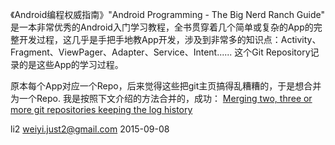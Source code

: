 《Android编程权威指南》"Android Programming - The Big Nerd Ranch Guide" 是一本非常优秀的Android入门学习教程，全书贯穿着几个简单或复杂的App的完整开发过程，这几乎是手把手地教App开发，涉及到非常多的知识点：Activity、Fragment、ViewPager、Adapter、Service、Intent......
这个Git Repository记录的是这些App的学习过程。

原本每个App对应一个Repo，后来觉得这些把git主页搞得乱糟糟的，于是想合并为一个Repo. 我是按照下文介绍的方法合并的，成功：
[Merging two, three or more git repositories keeping the log history](http://www.harecoded.com/merging-two-three-or-more-git-repositories-keeping-the-log-history-2366393)


li2
weiyi.just2@gmail.com
2015-09-08